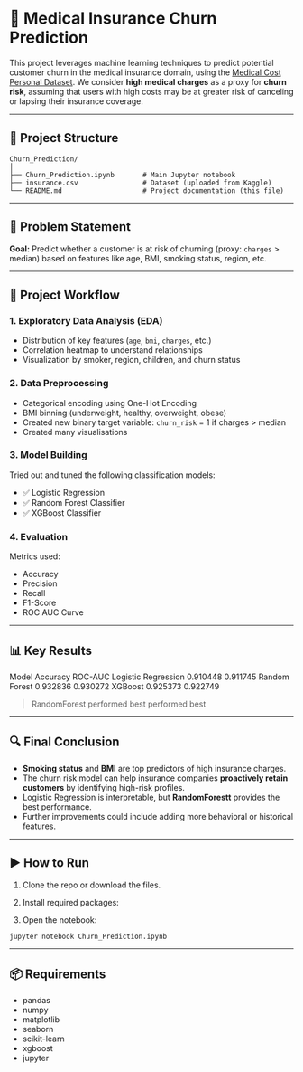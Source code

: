 # 🏥 Medical Insurance Churn Prediction

This project leverages machine learning techniques to predict potential customer churn in the medical insurance domain, using the [Medical Cost Personal Dataset](https://www.kaggle.com/datasets/mirichoi0218/insurance). We consider **high medical charges** as a proxy for **churn risk**, assuming that users with high costs may be at greater risk of canceling or lapsing their insurance coverage.

---

## 📁 Project Structure

```
Churn_Prediction/
│
├── Churn_Prediction.ipynb       # Main Jupyter notebook
├── insurance.csv                # Dataset (uploaded from Kaggle)
└── README.md                    # Project documentation (this file)
```

---

## 📌 Problem Statement

**Goal:** Predict whether a customer is at risk of churning (proxy: `charges` > median) based on features like age, BMI, smoking status, region, etc.

---

## 🧠 Project Workflow

### 1. Exploratory Data Analysis (EDA)
- Distribution of key features (`age`, `bmi`, `charges`, etc.)
- Correlation heatmap to understand relationships
- Visualization by smoker, region, children, and churn status

### 2. Data Preprocessing
- Categorical encoding using One-Hot Encoding
- BMI binning (underweight, healthy, overweight, obese)
- Created new binary target variable: `churn_risk` = 1 if charges > median
- Created many visualisations

### 3. Model Building
Tried out and tuned the following classification models:
- ✅ Logistic Regression
- ✅ Random Forest Classifier
- ✅ XGBoost Classifier

### 4. Evaluation
Metrics used:
- Accuracy
- Precision
- Recall
- F1-Score
- ROC AUC Curve


---

## 📊 Key Results

Model                 Accuracy	         ROC-AUC
Logistic Regression	  0.910448	         0.911745
Random Forest	        0.932836	         0.930272
XGBoost	              0.925373	         0.922749

> RandomForest performed best performed best 

---

## 🔍 Final Conclusion

- **Smoking status** and **BMI** are top predictors of high insurance charges.
- The churn risk model can help insurance companies **proactively retain customers** by identifying high-risk profiles.
- Logistic Regression is interpretable, but **RandomForestt** provides the best performance.
- Further improvements could include adding more behavioral or historical features.

---

## ▶️ How to Run

1. Clone the repo or download the files.
2. Install required packages:


3. Open the notebook:

```bash
jupyter notebook Churn_Prediction.ipynb
```

---

## 📦 Requirements

- pandas
- numpy
- matplotlib
- seaborn
- scikit-learn
- xgboost
- jupyter




